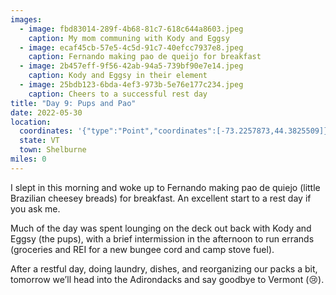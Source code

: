 ```yaml
---
images:
  - image: fbd83014-289f-4b68-81c7-618c644a8603.jpeg
    caption: My mom communing with Kody and Eggsy
  - image: ecaf45cb-57e5-4c5d-91c7-40efcc7937e8.jpeg
    caption: Fernando making pao de queijo for breakfast
  - image: 2b457eff-9f56-42ab-94a5-739bf90e7e14.jpeg
    caption: Kody and Eggsy in their element
  - image: 25bdb123-6bda-4ef3-973b-5e76e177c234.jpeg
    caption: Cheers to a successful rest day
title: "Day 9: Pups and Pao"
date: 2022-05-30
location:
  coordinates: '{"type":"Point","coordinates":[-73.2257873,44.3825509]}'
  state: VT
  town: Shelburne
miles: 0
---
```

I slept in this morning and woke up to Fernando making pao de quiejo (little Brazilian cheesey breads) for breakfast. An excellent start to a rest day if you ask me.

Much of the day was spent lounging on the deck out back with Kody and Eggsy (the pups), with a brief intermission in the afternoon to run errands (groceries and REI for a new bungee cord and camp stove fuel). 

After a restful day, doing laundry, dishes, and reorganizing our packs a bit, tomorrow we’ll head into the Adirondacks and say goodbye to Vermont (😢).